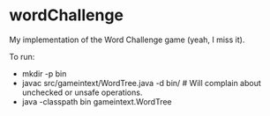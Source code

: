 # wordChallenge
My implementation of the Word Challenge game (yeah, I miss it).


To run:
 * 	mkdir -p bin
 *  javac src/gameintext/WordTree.java -d bin/ # Will complain about  unchecked or unsafe operations.
 *  java -classpath bin gameintext.WordTree
